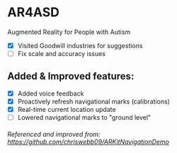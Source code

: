 # AR4ASD
Augmented Reality for People with Autism
- [x] Visited Goodwill industries for suggestions
- [ ] Fix scale and accuracy issues

## Added & Improved features:
- [x] Added voice feedback
- [x] Proactively refresh navigational marks (calibrations)
- [x] Real-time current location update
- [ ] Lowered navigational marks to "ground level"
###### Referenced and improved from: https://github.com/chriswebb09/ARKitNavigationDemo
